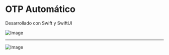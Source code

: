 # OTP Automático
Desarrollado con Swift y SwiftUI

![Image](image-1.gif)

---

![Image](image-2.gif)
